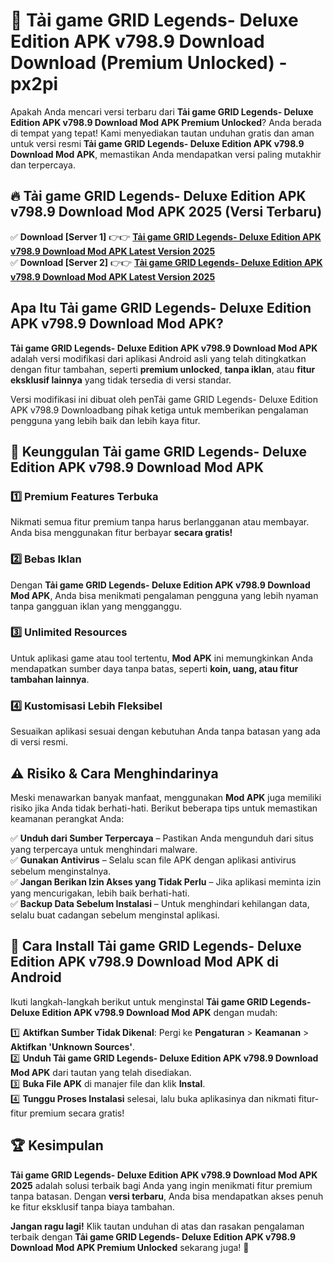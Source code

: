 # 🎯 Tải game GRID Legends- Deluxe Edition APK v798.9 Download  Download (Premium Unlocked) -  px2pi

Apakah Anda mencari versi terbaru dari **Tải game GRID Legends- Deluxe Edition APK v798.9 Download Mod APK Premium Unlocked**? Anda berada di tempat yang tepat! Kami menyediakan tautan unduhan gratis dan aman untuk versi resmi **Tải game GRID Legends- Deluxe Edition APK v798.9 Download Mod APK**, memastikan Anda mendapatkan versi paling mutakhir dan terpercaya.

## 🔥 Tải game GRID Legends- Deluxe Edition APK v798.9 Download Mod APK 2025 (Versi Terbaru)

✅ **Download [Server 1]** 👉👉 [**Tải game GRID Legends- Deluxe Edition APK v798.9 Download Mod APK Latest Version 2025**](https://momento.my/?title=Tải_game_GRID_Legends-_Deluxe_Edition_APK_v798.9_Download)  
✅ **Download [Server 2]** 👉👉 [**Tải game GRID Legends- Deluxe Edition APK v798.9 Download Mod APK Latest Version 2025**](https://momento.my/?title=Tải_game_GRID_Legends-_Deluxe_Edition_APK_v798.9_Download)  

## Apa Itu Tải game GRID Legends- Deluxe Edition APK v798.9 Download Mod APK?

**Tải game GRID Legends- Deluxe Edition APK v798.9 Download Mod APK** adalah versi modifikasi dari aplikasi Android asli yang telah ditingkatkan dengan fitur tambahan, seperti **premium unlocked**, **tanpa iklan**, atau **fitur eksklusif lainnya** yang tidak tersedia di versi standar.

Versi modifikasi ini dibuat oleh penTải game GRID Legends- Deluxe Edition APK v798.9 Downloadbang pihak ketiga untuk memberikan pengalaman pengguna yang lebih baik dan lebih kaya fitur.

## 🎯 Keunggulan Tải game GRID Legends- Deluxe Edition APK v798.9 Download Mod APK

### 1️⃣ Premium Features Terbuka
Nikmati semua fitur premium tanpa harus berlangganan atau membayar. Anda bisa menggunakan fitur berbayar **secara gratis!**

### 2️⃣ Bebas Iklan
Dengan **Tải game GRID Legends- Deluxe Edition APK v798.9 Download Mod APK**, Anda bisa menikmati pengalaman pengguna yang lebih nyaman tanpa gangguan iklan yang mengganggu.

### 3️⃣ Unlimited Resources
Untuk aplikasi game atau tool tertentu, **Mod APK** ini memungkinkan Anda mendapatkan sumber daya tanpa batas, seperti **koin, uang, atau fitur tambahan lainnya**.

### 4️⃣ Kustomisasi Lebih Fleksibel
Sesuaikan aplikasi sesuai dengan kebutuhan Anda tanpa batasan yang ada di versi resmi.

## ⚠️ Risiko & Cara Menghindarinya

Meski menawarkan banyak manfaat, menggunakan **Mod APK** juga memiliki risiko jika Anda tidak berhati-hati. Berikut beberapa tips untuk memastikan keamanan perangkat Anda:

✅ **Unduh dari Sumber Terpercaya** – Pastikan Anda mengunduh dari situs yang terpercaya untuk menghindari malware.  
✅ **Gunakan Antivirus** – Selalu scan file APK dengan aplikasi antivirus sebelum menginstalnya.  
✅ **Jangan Berikan Izin Akses yang Tidak Perlu** – Jika aplikasi meminta izin yang mencurigakan, lebih baik berhati-hati.  
✅ **Backup Data Sebelum Instalasi** – Untuk menghindari kehilangan data, selalu buat cadangan sebelum menginstal aplikasi.

## 📌 Cara Install Tải game GRID Legends- Deluxe Edition APK v798.9 Download Mod APK di Android

Ikuti langkah-langkah berikut untuk menginstal **Tải game GRID Legends- Deluxe Edition APK v798.9 Download Mod APK** dengan mudah:

1️⃣ **Aktifkan Sumber Tidak Dikenal**: Pergi ke **Pengaturan** > **Keamanan** > **Aktifkan 'Unknown Sources'**.  
2️⃣ **Unduh Tải game GRID Legends- Deluxe Edition APK v798.9 Download Mod APK** dari tautan yang telah disediakan.  
3️⃣ **Buka File APK** di manajer file dan klik **Instal**.  
4️⃣ **Tunggu Proses Instalasi** selesai, lalu buka aplikasinya dan nikmati fitur-fitur premium secara gratis!

## 🏆 Kesimpulan

**Tải game GRID Legends- Deluxe Edition APK v798.9 Download Mod APK 2025** adalah solusi terbaik bagi Anda yang ingin menikmati fitur premium tanpa batasan. Dengan **versi terbaru**, Anda bisa mendapatkan akses penuh ke fitur eksklusif tanpa biaya tambahan.

**Jangan ragu lagi!** Klik tautan unduhan di atas dan rasakan pengalaman terbaik dengan **Tải game GRID Legends- Deluxe Edition APK v798.9 Download Mod APK Premium Unlocked** sekarang juga! 🚀
